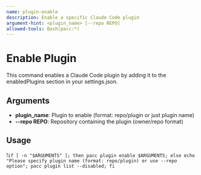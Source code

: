 ```yaml
---
name: plugin-enable
description: Enable a specific Claude Code plugin
argument-hint: <plugin_name> [--repo REPO]
allowed-tools: Bash(pacc:*)
---
```


# Enable Plugin

This command enables a Claude Code plugin by adding it to the enabledPlugins section in your settings.json.

## Arguments
- **plugin_name**: Plugin to enable (format: repo/plugin or just plugin name)
- **--repo REPO**: Repository containing the plugin (owner/repo format)

## Usage

!`if [ -n "$ARGUMENTS" ]; then pacc plugin enable $ARGUMENTS; else echo "Please specify plugin name (format: repo/plugin) or use --repo option"; pacc plugin list --disabled; fi`